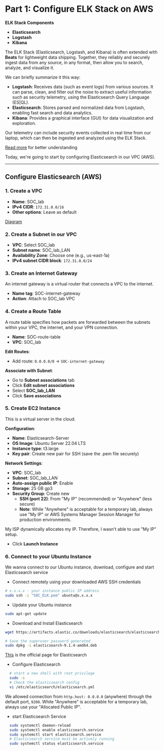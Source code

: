 # Part 1: Configure ELK Stack on AWS

**ELK Stack Components**
- **Elasticsearch**
- **Logstash**
- **Kibana**

The ELK Stack (Elasticsearch, Logstash, and Kibana) is often extended with
**Beats** for lightweight data shipping. Together, they reliably and securely
ingest data from any source, in any format, then allow you to search, analyze,
and visualize it.

We can briefly summarize it this way:

* **Logstash**: Receives data (such as event logs) from various sources. It can
  parse, clean, and filter out the noise to extract useful information such as
  security telemetry, using the Elasticsearch Query Language (ES|QL).
* **Elasticsearch**: Stores parsed and normalized data from Logstash, enabling
  fast search and data analytics.
* **Kibana**: Provides a graphical interface (GUI) for data visualization and
  exploration.

Our telemetry can include security events collected in real time from our
laptop, which can then be ingested and analyzed using the ELK Stack.

[Read more](https://www.elastic.co/elastic-stack) for better understanding

Today, we're going to start by configuring Elasticsearch in our VPC (AWS).

---

## Configure Elasticsearch (AWS)

### 1. Create a VPC
- **Name**: SOC_lab
- **IPv4 CIDR**: `172.31.0.0/16`
- **Other options**: Leave as default

[Diagram](/VPC.png)

### 2. Create a Subnet in our VPC
- **VPC**: Select SOC_lab
- **Subnet name**: SOC_lab_LAN
- **Availability Zone**: Choose one (e.g., us-east-1a)
- **IPv4 subnet CIDR block**: `172.31.0.0/24`

### 3. Create an Internet Gateway
An internet gateway is a virtual router that connects a VPC to the internet.
- **Name tag**: SOC-internet-gateway
- **Action**: Attach to SOC_lab VPC

### 4. Create a Route Table
A route table specifies how packets are forwarded between the subnets within
your VPC, the internet, and your VPN connection.
- **Name**: SOC-route-table
- **VPC**: SOC_lab

**Edit Routes**:
- Add route: `0.0.0.0/0` → `SOC-internet-gateway`

**Associate with Subnet**:
- Go to **Subnet associations** tab
- Click **Edit subnet associations**
- Select **SOC_lab_LAN**
- Click **Save associations**

### 5. Create EC2 Instance
This is a virtual server in the cloud.

**Configuration**:
- **Name**: Elasticsearch-Server
- **OS Image**: Ubuntu Server 22.04 LTS
- **Instance type**: t3.large
- **Key pair**: Create new pair for SSH (save the .pem file securely)

**Network Settings**:
- **VPC**: SOC_lab
- **Subnet**: SOC_lab_LAN
- **Auto-assign public IP**: Enable
- **Storage**: 25 GB gp3
- **Security Group**: Create new
  - **SSH (port 22)**: From "My IP" (recommended) or "Anywhere" (less secure)
  - **Note**: While "Anywhere" is acceptable for a temporary lab, always use "My IP" or AWS Systems Manager Session Manager for production environments.

My ISP dynamically allocates my IP. Therefore, I wasn't able to use "My IP"
setup.

- Click **Launch Instance**

### 6. Connect to your Ubuntu Instance
We wanna connect to our Ubuntu instance, download, configure and start
Elasticsearch service

- Connect remotely using your downloaded AWS SSH credentials
```Bash
# x.x.x.x - your instance public IP address
sudo ssh -i "SOC_ELK.pem" ubuntu@x.x.x.x
```
- Update your Ubuntu instance
```Bash
sudo apt-get update
```
- Download and Install Elasticsearch
```Bash
wget https://artifacts.elastic.co/downloads/elasticsearch/elasticsearch-9.1.5-amd64.deb

# Save the superuser password generated
sudo dpkg -i elasticsearch-9.1.4-amd64.deb

```

[This](https://www.elastic.co/downloads/elasticsearch) is the official page for
Elasticsearch

- Configure Elasticsearch

```Bash
  # start a new shell with root privilege
  sudo -s
  # Check the elasticsearch config
  vi /etc/elasticsearch/elasticsearch.yml
```
We allowed connection from `http.host: 0.0.0.0` (anywhere) through the default
port, `9200`.
While "Anywhere" is acceptable for a temporary lab, always use your "Allocated
Public IP".

-  start Elasticsearch Service
```Bash
  sudo systemctl daemon-reload
  sudo systemctl enable elasticsearch.service
  sudo systemctl start elasticsearch.service
  # Elasticsearch service must be actively running
  sudo systemctl status elasticsearch.service
```

